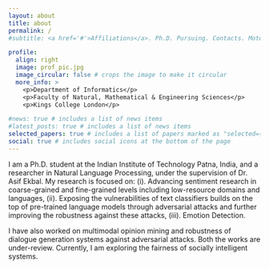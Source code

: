 ```yaml
---
layout: about
title: about
permalink: /
#subtitle: <a href='#'>Affiliations</a>. Ph.D. Pursuing. Contacts. Moto. Etc.

profile:
  align: right
  image: prof_pic.jpg
  image_circular: false # crops the image to make it circular
  more_info: >
    <p>Department of Informatics</p>
    <p>Faculty of Natural, Mathematical & Engineering Sciences</p>
    <p>Kings College London</p>

#news: true # includes a list of news items
#latest_posts: true # includes a list of news items
selected_papers: true # includes a list of papers marked as "selected={true}"
social: true # includes social icons at the bottom of the page
---
```


I am a Ph.D. student at the Indian Institute of Technology Patna, India, and a researcher in Natural Language Processing, under the supervision of Dr. Asif Ekbal. My research is focused on: (i). Advancing sentiment research in coarse-grained and fine-grained levels including low-resource domains and languages, (ii). Exposing the vulnerabilities of text classifiers builds on the top of pre-trained language models through adversarial attacks and further improving the robustness against these attacks, (iii). Emotion Detection.
 
I have also worked on multimodal opinion mining and robustness of dialogue generation systems against adversarial attacks. Both the works are under-review. Currently, I am exploring the fairness of socially intelligent systems.
